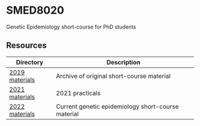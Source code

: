 # SMED8020
Genetic Epidemiology short-course for PhD students

## Resources
| Directory | Description |
|---|---|
| [2019 materials](https://github.com/hunt-genes/SMED8020/smed8020-2019-master) | Archive of original short-course material |
| [2021 materials](https://github.com/hunt-genes/SMED8020/SMED8020-2021-master) | 2021 practicals |
| [2022 materials](https://github.com/hunt-genes/SMED8020/SMED8020-2022-master) | Current genetic epidemiology short-course material |


